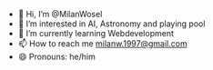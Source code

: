 - 👋 Hi, I’m @MilanWosel
- 👀 I’m interested in AI, Astronomy and playing pool
- 🌱 I’m currently learning Webdevelopment
- 📫 How to reach me milanw.1997@gmail.com
- 😄 Pronouns: he/him



